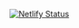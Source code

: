 [![Netlify Status](https://api.netlify.com/api/v1/badges/a16a0f18-b785-42af-9798-446dd3757918/deploy-status)](https://app.netlify.com/sites/benohrbrill/deploys)
